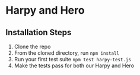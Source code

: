 # Harpy and Hero

## Installation Steps

1. Clone the repo
2. From the cloned directory, run `npm install`
3. Run your first test suite `npm test harpy-test.js` 
4. Make the tests pass for both our Harpy and Hero
